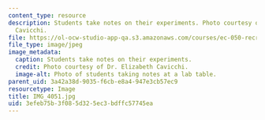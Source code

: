 ```yaml
---
content_type: resource
description: Students take notes on their experiments. Photo courtesy of Dr. Elizabeth
  Cavicchi.
file: https://ol-ocw-studio-app-qa.s3.amazonaws.com/courses/ec-050-recreate-experiments-from-history-inform-the-future-from-the-past-galileo-january-iap-2010/3efeb75b3f085d325ec3bdffc57745ea_IMG_4051.jpg
file_type: image/jpeg
image_metadata:
  caption: Students take notes on their experiments.
  credit: Photo courtesy of Dr. Elizabeth Cavicchi.
  image-alt: Photo of students taking notes at a lab table.
parent_uid: 3a42a38d-9035-f6cb-e8a4-947e3cb57ec9
resourcetype: Image
title: IMG_4051.jpg
uid: 3efeb75b-3f08-5d32-5ec3-bdffc57745ea
---
```


